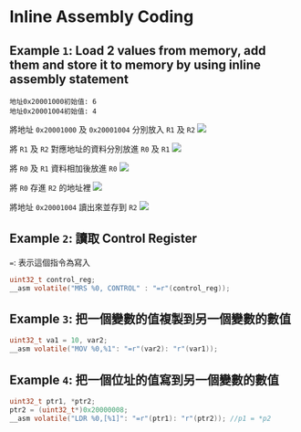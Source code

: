 # Inline Assembly Coding
## Example `1`: Load 2 values from memory, add them and store it to memory by using inline assembly statement
```
地址0x20001000初始值: 6
地址0x20001004初始值: 4
```  
將地址 `0x20001000` 及 `0x20001004` 分別放入 `R1` 及 `R2`
![](https://i.imgur.com/7PWQ7iV.png)

將 `R1` 及 `R2` 對應地址的資料分別放進 `R0` 及 `R1`
![](https://i.imgur.com/Bp7hF0M.png)

將 `R0` 及 `R1` 資料相加後放進 `R0`
![](https://i.imgur.com/pweeB9E.png)

將 `R0` 存進 `R2` 的地址裡
![](https://i.imgur.com/0IVLbN3.png)

將地址 `0x20001004` 讀出來並存到 `R2`
![](https://i.imgur.com/1hqpqwq.png)

## Example `2`: 讀取 Control Register
`=`: 表示這個指令為寫入
```c
uint32_t control_reg;
__asm volatile("MRS %0, CONTROL" : "=r"(control_reg));
```  
  
## Example `3`: 把一個變數的值複製到另一個變數的數值
```c
uint32_t va1 = 10, var2;
__asm volatile("MOV %0,%1": "=r"(var2): "r"(var1));
```
  
## Example `4`: 把一個位址的值寫到另一個變數的數值
```c
uint32_t ptr1, *ptr2;
ptr2 = (uint32_t*)0x20000008;
__asm volatile("LDR %0,[%1]": "=r"(ptr1): "r"(ptr2)); //p1 = *p2
```
  
